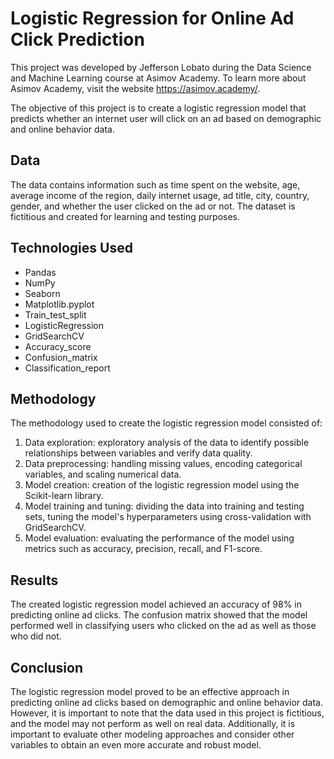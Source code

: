 # Logistic Regression for Online Ad Click Prediction

This project was developed by Jefferson Lobato during the Data Science and Machine Learning course at Asimov Academy. To learn more about Asimov Academy, visit the website https://asimov.academy/.

The objective of this project is to create a logistic regression model that predicts whether an internet user will click on an ad based on demographic and online behavior data.

## Data

The data contains information such as time spent on the website, age, average income of the region, daily internet usage, ad title, city, country, gender, and whether the user clicked on the ad or not. The dataset is fictitious and created for learning and testing purposes.

## Technologies Used

- Pandas
- NumPy
- Seaborn
- Matplotlib.pyplot
- Train_test_split
- LogisticRegression
- GridSearchCV
- Accuracy_score
- Confusion_matrix
- Classification_report

## Methodology

The methodology used to create the logistic regression model consisted of:

1. Data exploration: exploratory analysis of the data to identify possible relationships between variables and verify data quality.
2. Data preprocessing: handling missing values, encoding categorical variables, and scaling numerical data.
3. Model creation: creation of the logistic regression model using the Scikit-learn library.
4. Model training and tuning: dividing the data into training and testing sets, tuning the model's hyperparameters using cross-validation with GridSearchCV.
5. Model evaluation: evaluating the performance of the model using metrics such as accuracy, precision, recall, and F1-score.

## Results

The created logistic regression model achieved an accuracy of 98% in predicting online ad clicks. The confusion matrix showed that the model performed well in classifying users who clicked on the ad as well as those who did not.

## Conclusion

The logistic regression model proved to be an effective approach in predicting online ad clicks based on demographic and online behavior data. However, it is important to note that the data used in this project is fictitious, and the model may not perform as well on real data. Additionally, it is important to evaluate other modeling approaches and consider other variables to obtain an even more accurate and robust model.